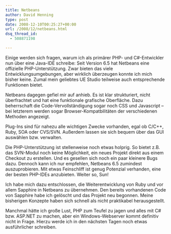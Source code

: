 ```yaml
---
title: Netbeans
author: David Henning
type: post
date: 2008-12-10T00:25:27+00:00
url: /2008/12/netbeans.html
dsq_thread_id:
  - 508871198

---
```

Einige werden sich fragen, warum ich als primärer PHP- und C#-Entwickler nun über eine Java-IDE schreibe: Seit Version 6.5 hat Netbeans eine offizielle PHP-Unterstützung. Zwar bieten das viele Entwicklungsumgebungen, aber wirklich überzeugen konnte ich mich bisher keine. Zumal mein geliebtes UE Studio teilweise auch entsprechende Funktionen bietet.

Netbeans dagegen gefiel mir auf anhieb. Es ist klar strukturiert, nicht überfrachtet und hat eine funktionale grafische Oberfläche. Dazu beherrschaft die Code-Vervollständigung sogar noch CSS und Javascript &#8211; bei letzterem werden sogar Browser-Kompatbilitäten der verschiedenen Methoden angezeigt.

Plug-Ins sind für nahezu alle wichtigen Zwecke vorhanden, egal ob C/C++, Ruby, SOA oder CVS/SVN. Außerdem lassen sie sich bequem über das GUI auswählen bzw. verwalten.

Die PHP-Unterstützung ist stellenweise noch etwas holprig. So bietet z.B. das SVN-Modul noch keine Möglichkeit, ein neues Projekt direkt aus einem Checkout zu erstellen. Und es gesellen sich noch ein paar kleinere Bugs dazu. Dennoch kann ich nur empfehlen, Netbeans 6.5 zumindest auszuprobieren. Mit etwas Feinschliff ist genug Potenzial verhanden, eine der besten PHP-IDEs anzubieten. Weiter so, Sun!

Ich habe mich dazu entschlossen, die Weiterentwicklung von Ruby und vor allem Sapphire in Netbeans zu übernehmen. Den bereits vorhandenen Code von Sapphire habe ich gelöscht und das Projekt neu begonnen. Meine bisherigen Konzepte haben sich schnell als nicht praktikabel herausgestellt.

Manchmal hätte ich große Lust, PHP zum Teufel zu jagen und alles mit C# bzw. ASP.NET zu machen, aber ein Windows-Webserver kommt definitiv nicht in Frage. Hierzu werde ich in den nächsten Tagen noch etwas ausführlicher schreiben.